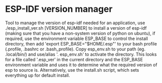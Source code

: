 # ESP-IDF version manager
Tool to manage the version of esp-idf needed for an application, use ./esp_install_ver.sh [VERSION_NUMBER] to install a version of esp-idf (making sure that you have a non-system version of python on ubuntu), if required, use the environment variable ESP_BASE to control the install directory, then add 'export ESP_BASE="$HOME/.esp"' to your bash profile (.profile, .bashrc or .bash_profile). Copy esp_env.sh to your path (eg. .local/bin/) and use/alias '. esp_env.sh' to activate the directory. This looks for a file called '.esp_ver' in the current directory and the ESP_BASE environment variable and uses it to determine what the required version of esp to source is. Alternatively, use the install.sh script, which sets everything up for default install.
